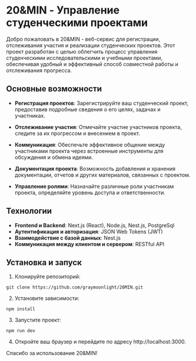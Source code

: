 # 20&MIN - Управление студенческими проектами

Добро пожаловать в 20&MIN - веб-сервис для регистрации, отслеживания участия и реализации студенческих проектов. Этот проект разработан с целью облегчить процесс управления студенческими исследовательскими и учебными проектами, обеспечивая удобный и эффективный способ совместной работы и отслеживания прогресса.

## Основные возможности

- **Регистрация проектов**: Зарегистрируйте ваш студенческий проект, предоставив подробные сведения о его целях, задачах и участниках.

- **Отслеживание участия**: Отмечайте участие участников проекта, следите за их прогрессом и внесением в проект.

- **Коммуникация**: Обеспечьте эффективное общение между участниками проекта через встроенные инструменты для обсуждения и обмена идеями.

- **Документация проекта**: Возможность добавления и хранения документации, отчетов и других материалов, связанных с проектом.

- **Управление ролями**: Назначайте различные роли участникам проекта, определяйте уровень доступа и ответственности.

## Технологии

- **Frontend и Backend**: Next.js (React), Node.js, Nest.js, PostgreSql
- **Аутентификация и авторизация**: JSON Web Tokens (JWT)
- **Взаимодействие с базой данных**: Nest.js
- **Коммуникация между клиентом и сервером**: RESTful API

## Установка и запуск

1. Клонируйте репозиторий:

```
git clone https://github.com/graymoonlight/20MIN.git
```
2. Установите зависимости:

```
npm install
```

3. Запустите проект:
```
npm run dev
```
4. Откройте ваш браузер и перейдите по адресу http://localhost:3000.


Спасибо за использование 20&MIN!
